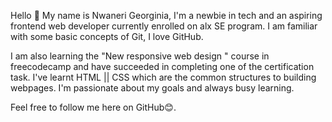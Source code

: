 Hello 👋
My name is Nwaneri Georginia, I'm a newbie in tech and an aspiring frontend web developer currently enrolled on alx SE program.
I am familiar with some basic concepts of Git, I love GitHub.

I am also learning the "New responsive web design " course in freecodecamp and have succeeded in completing one of the certification task. 
I've learnt HTML || CSS which are the common structures to building webpages. I'm passionate about my goals and always busy learning. 

Feel free to follow me here on GitHub😊.

